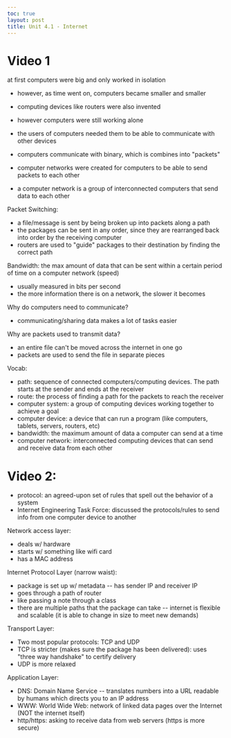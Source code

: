 ```yaml
---
toc: true
layout: post
title: Unit 4.1 - Internet 
---
```


# Video 1

at first computers were big and only worked in isolation
- however, as time went on, computers became smaller and smaller
- computing devices like routers were also invented
- however computers were still working alone
- the users of computers needed them to be able to communicate with other devices

- computers communicate with binary, which is combines into "packets"
- computer networks were created for computers to be able to send packets to each other
- a computer network is a group of interconnected computers that send data to each other

Packet Switching: 

- a file/message is sent by being broken up into packets along a path
- the packages can be sent in any order, since they are rearranged back into order by the receiving computer 
- routers are used to "guide" packages to their destination by finding the correct path 

Bandwidth: the max amount of data that can be sent within a certain period of time on a computer network (speed)
- usually measured in bits per second
- the more information there is on a network, the slower it becomes

Why do computers need to communicate? 
- communicating/sharing data makes a lot of tasks easier 

Why are packets used to transmit data? 
- an entire file can't be moved across the internet in one go
- packets are used to send the file in separate pieces 

Vocab: 
- path: sequence of connected computers/computing devices. The path starts at the sender and ends at the receiver
- route: the process of finding a path for the packets to reach the receiver
- computer system: a group of computing devices working together to achieve a goal
- computer device: a device that can run a program (like computers, tablets, servers, routers, etc)
- bandwidth: the maximum amount of data a computer can send at a time
- computer network: interconnected computing devices that can send and receive data from each other


# Video 2:

- protocol: an agreed-upon set of rules that spell out the behavior of a system
- Internet Engineering Task Force: discussed the protocols/rules to send info from one computer device to another

Network access layer:
- deals w/ hardware
- starts w/ something like wifi card
- has a MAC address

Internet Protocol Layer (narrow waist):
- package is set up w/ metadata -- has sender IP and receiver IP
- goes through a path of router
- like passing a note through a class
- there are multiple paths that the package can take -- internet is flexible and scalable (it is able to change in size to meet new demands)

Transport Layer:
- Two most popular protocols: TCP and UDP
- TCP is stricter (makes sure the package has been delivered): uses "three way handshake" to certify delivery 
- UDP is more relaxed 

Application Layer: 
- DNS: Domain Name Service -- translates numbers into a URL readable by humans which directs you to an IP address
- WWW: World Wide Web: network of linked data pages over the Internet (NOT the internet itself)
- http/https: asking to receive data from web servers (https is more secure)